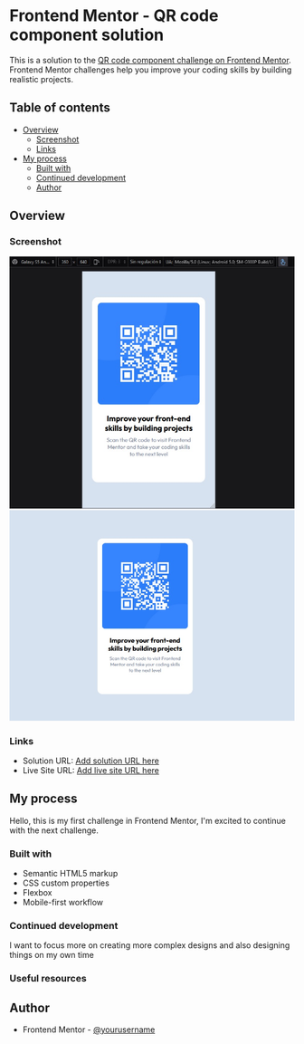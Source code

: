 # Frontend Mentor - QR code component solution

This is a solution to the [QR code component challenge on Frontend Mentor](https://www.frontendmentor.io/challenges/qr-code-component-iux_sIO_H). Frontend Mentor challenges help you improve your coding skills by building realistic projects. 

## Table of contents

- [Overview](#overview)
  - [Screenshot](#screenshot)
  - [Links](#links)
- [My process](#my-process)
  - [Built with](#built-with)
  - [Continued development](#continued-development)
  - [Author](#author)


## Overview

### Screenshot

![](images/mobile.jpg)
![](images/desktop.jpg)



### Links

- Solution URL: [Add solution URL here](https://www.frontendmentor.io/challenges/qr-code-component-iux_sIO_H)
- Live Site URL: [Add live site URL here](https://alejandrolaloggia.github.io/Qr-code-component/)

## My process

Hello, this is my first challenge in Frontend Mentor, I'm excited to continue with the next challenge.

### Built with

- Semantic HTML5 markup
- CSS custom properties
- Flexbox
- Mobile-first workflow



### Continued development

I want to focus more on creating more complex designs and also designing things on my own time


### Useful resources


## Author

- Frontend Mentor - [@yourusername](https://www.frontendmentor.io/profile/AlejandroLaLoggia)
